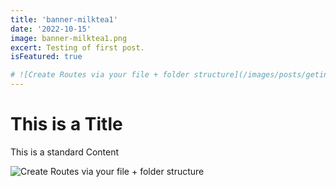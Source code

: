 ```yaml
---
title: 'banner-milktea1'
date: '2022-10-15'
image: banner-milktea1.png
excert: Testing of first post.
isFeatured: true

# ![Create Routes via your file + folder structure](/images/posts/geting-started/getting-started-nextjs.png)
---
```

# This is a Title
This is a standard Content

![Create Routes via your file + folder structure](banner-milktea1)